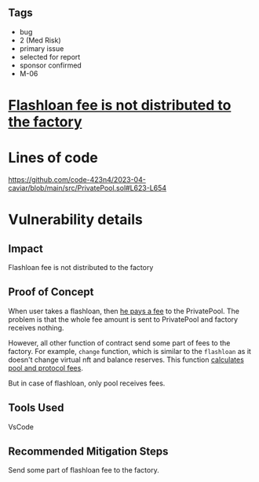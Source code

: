 ## Tags

- bug
- 2 (Med Risk)
- primary issue
- selected for report
- sponsor confirmed
- M-06

# [Flashloan fee is not distributed to the factory](https://github.com/code-423n4/2023-04-caviar-findings/issues/697) 

# Lines of code

https://github.com/code-423n4/2023-04-caviar/blob/main/src/PrivatePool.sol#L623-L654


# Vulnerability details

## Impact
Flashloan fee is not distributed to the factory

## Proof of Concept
When user takes a flashloan, then [he pays a fee](https://github.com/code-423n4/2023-04-caviar/blob/main/src/PrivatePool.sol#L651) to the PrivatePool.
The problem is that the whole fee amount is sent to PrivatePool and factory receives nothing.

However, all other function of contract send some part of fees to the factory.
For example, `change` function, which is similar to the `flashloan` as it doesn't change virtual nft and balance reserves. This function [calculates pool and protocol fees](https://github.com/code-423n4/2023-04-caviar/blob/main/src/PrivatePool.sol#L736-L737).

But in case of flashloan, only pool receives fees.
## Tools Used
VsCode
## Recommended Mitigation Steps
Send some part of flashloan fee to the factory.